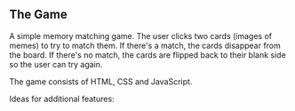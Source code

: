 <h2> The Game </h2>

<p>A simple memory matching game. The user clicks two cards (images of memes) to try to match them. If there's a match, the cards disappear from the board. If there's no match, the cards are flipped back to their blank side so the user can try again.</p>

<p>The game consists of HTML, CSS and JavaScript.</p>

<p>Ideas for additional features:</p>
